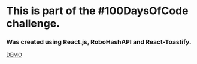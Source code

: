 # This is part of the #100DaysOfCode challenge.
### Was created using React.js, RoboHashAPI and React-Toastify.
[DEMO](https://robo-friends-gamma.vercel.app/)
